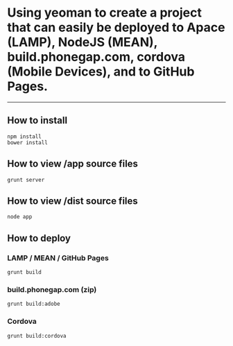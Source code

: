 # Using yeoman to create a project that can easily be deployed to Apace (LAMP), NodeJS (MEAN), build.phonegap.com, cordova (Mobile Devices), and to GitHub Pages.
***

## How to install
    npm install
    bower install

## How to view /app source files
    grunt server

## How to view /dist source files
	node app
	
## How to deploy
### LAMP / MEAN / GitHub Pages
    grunt build
### build.phonegap.com (zip)
    grunt build:adobe
### Cordova
	grunt build:cordova